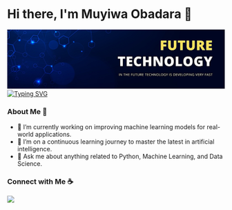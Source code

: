 # **Hi there, I'm Muyiwa Obadara 👋**
![AI-Quote](b.jpg)
[![Typing SVG](https://readme-typing-svg.demolab.com?font=&size=14&duration=8000&pause=500&color=6A1EF7&background=FFFFFF00&vCenter=true&random=false&width=700&height=35&separator=%3C&lines=In+the+world+of+0s+and+1s%2C+AI+is+the+true+magic+that+brings+innovation+to+life.+%E2%9C%A8%3CAI+doesn%E2%80%99t+just+learn%2C+it+evolves+with+every+interaction.+%F0%9F%9A%80%3CThe+future+isn%E2%80%99t+written;+it%E2%80%99s+coded+by+AI+enthusiasts.+%F0%9F%92%BB%3CEmbrace+the+AI+revolution%E2%80%94it%E2%80%99s+not+just+smart%2C+it%E2%80%99s+brilliant.+%F0%9F%A4%96%E2%9C%A8%3C%E2%80%9CWith+AI%2C+the+possibilities+aren%E2%80%99t+just+endless%E2%80%94they%E2%80%99re+exponential.+%F0%9F%94%81)](https://git.io/typing-svg)

### About Me 🚀
- 🔭 I’m currently working on improving machine learning models for real-world applications.
- 🌱 I’m on a continuous learning journey to master the latest in artificial intelligence.
- 💬 Ask me about anything related to Python, Machine Learning, and Data Science.

### Connect with Me ☕
<a href="https://x.com/M_Obadara" target="_blank"><img src="https://th.bing.com/th/id/OIP.ZweGejPwbT5wwshQ2-8qUQHaHa?w=184&h=184&c=7&r=0&o=5&pid=1.7" width="60"></a>


